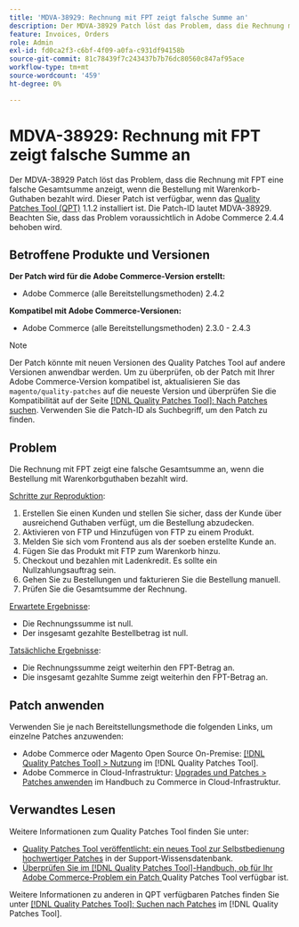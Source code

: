 ```yaml
---
title: 'MDVA-38929: Rechnung mit FPT zeigt falsche Summe an'
description: Der MDVA-38929 Patch löst das Problem, dass die Rechnung mit FPT eine falsche Gesamtsumme anzeigt, wenn die Bestellung mit Warenkorb-Guthaben bezahlt wird. Dieser Patch ist verfügbar, wenn das [Quality Patches Tool (QPT)](https://experienceleague.adobe.com/de/docs/commerce-knowledge-base/kb/announcements/commerce-announcements/magento-quality-patches-released-new-tool-to-self-serve-quality-patches) 1.1.2 installiert ist. Die Patch-ID lautet MDVA-38929. Beachten Sie, dass das Problem voraussichtlich in Adobe Commerce 2.4.4 behoben wird.
feature: Invoices, Orders
role: Admin
exl-id: fd0ca2f3-c6bf-4f09-a0fa-c931df94158b
source-git-commit: 81c78439f7c243437b7b76dc80560c847af95ace
workflow-type: tm+mt
source-wordcount: '459'
ht-degree: 0%

---
```


# MDVA-38929: Rechnung mit FPT zeigt falsche Summe an

Der MDVA-38929 Patch löst das Problem, dass die Rechnung mit FPT eine falsche Gesamtsumme anzeigt, wenn die Bestellung mit Warenkorb-Guthaben bezahlt wird. Dieser Patch ist verfügbar, wenn das [Quality Patches Tool (QPT)](https://experienceleague.adobe.com/de/docs/commerce-knowledge-base/kb/announcements/commerce-announcements/magento-quality-patches-released-new-tool-to-self-serve-quality-patches) 1.1.2 installiert ist. Die Patch-ID lautet MDVA-38929. Beachten Sie, dass das Problem voraussichtlich in Adobe Commerce 2.4.4 behoben wird.

## Betroffene Produkte und Versionen

**Der Patch wird für die Adobe Commerce-Version erstellt:**

* Adobe Commerce (alle Bereitstellungsmethoden) 2.4.2

**Kompatibel mit Adobe Commerce-Versionen:**

* Adobe Commerce (alle Bereitstellungsmethoden) 2.3.0 - 2.4.3

>[!NOTE]
>
>Der Patch könnte mit neuen Versionen des Quality Patches Tool auf andere Versionen anwendbar werden. Um zu überprüfen, ob der Patch mit Ihrer Adobe Commerce-Version kompatibel ist, aktualisieren Sie das `magento/quality-patches` auf die neueste Version und überprüfen Sie die Kompatibilität auf der Seite [[!DNL Quality Patches Tool]: Nach Patches suchen](https://experienceleague.adobe.com/de/docs/commerce-knowledge-base/kb/announcements/commerce-announcements/magento-quality-patches-released-new-tool-to-self-serve-quality-patches). Verwenden Sie die Patch-ID als Suchbegriff, um den Patch zu finden.

## Problem

Die Rechnung mit FPT zeigt eine falsche Gesamtsumme an, wenn die Bestellung mit Warenkorbguthaben bezahlt wird.

<u>Schritte zur Reproduktion</u>:

1. Erstellen Sie einen Kunden und stellen Sie sicher, dass der Kunde über ausreichend Guthaben verfügt, um die Bestellung abzudecken.
1. Aktivieren von FTP und Hinzufügen von FTP zu einem Produkt.
1. Melden Sie sich vom Frontend aus als der soeben erstellte Kunde an.
1. Fügen Sie das Produkt mit FTP zum Warenkorb hinzu.
1. Checkout und bezahlen mit Ladenkredit. Es sollte ein Nullzahlungsauftrag sein.
1. Gehen Sie zu Bestellungen und fakturieren Sie die Bestellung manuell.
1. Prüfen Sie die Gesamtsumme der Rechnung.

<u>Erwartete Ergebnisse</u>:

* Die Rechnungssumme ist null.
* Der insgesamt gezahlte Bestellbetrag ist null.

<u>Tatsächliche Ergebnisse</u>:

* Die Rechnungssumme zeigt weiterhin den FPT-Betrag an.
* Die insgesamt gezahlte Summe zeigt weiterhin den FPT-Betrag an.

## Patch anwenden

Verwenden Sie je nach Bereitstellungsmethode die folgenden Links, um einzelne Patches anzuwenden:

* Adobe Commerce oder Magento Open Source On-Premise: [[!DNL Quality Patches Tool] > Nutzung](/help/tools/quality-patches-tool/usage.md) im [!DNL Quality Patches Tool].
* Adobe Commerce in Cloud-Infrastruktur: [Upgrades und Patches > Patches anwenden](https://experienceleague.adobe.com/docs/commerce-cloud-service/user-guide/develop/upgrade/apply-patches.html?lang=de) im Handbuch zu Commerce in Cloud-Infrastruktur.

## Verwandtes Lesen

Weitere Informationen zum Quality Patches Tool finden Sie unter:

* [Quality Patches Tool veröffentlicht: ein neues Tool zur Selbstbedienung hochwertiger Patches](https://experienceleague.adobe.com/de/docs/commerce-knowledge-base/kb/announcements/commerce-announcements/magento-quality-patches-released-new-tool-to-self-serve-quality-patches) in der Support-Wissensdatenbank.
* [Überprüfen Sie im [!DNL Quality Patches Tool]-Handbuch, ob für Ihr Adobe Commerce-Problem ein Patch ](/help/tools/quality-patches-tool/patches-available-in-qpt/check-patch-for-magento-issue-with-magento-quality-patches.md) Quality Patches Tool verfügbar ist.

Weitere Informationen zu anderen in QPT verfügbaren Patches finden Sie unter [[!DNL Quality Patches Tool]: Suchen nach Patches](https://experienceleague.adobe.com/tools/commerce-quality-patches/index.html?lang=de) im [!DNL Quality Patches Tool].
